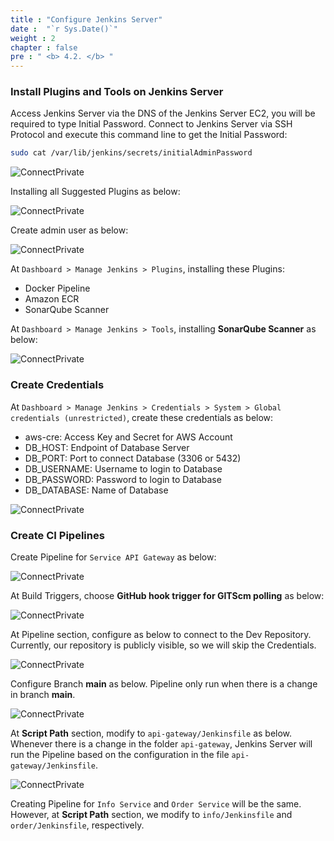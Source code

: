 ```yaml
---
title : "Configure Jenkins Server"
date :  "`r Sys.Date()`" 
weight : 2 
chapter : false
pre : " <b> 4.2. </b> "
---
```


### Install Plugins and Tools on Jenkins Server

Access Jenkins Server via the DNS of the Jenkins Server EC2, you will be required to type Initial Password. Connect to Jenkins Server via SSH Protocol and execute this command line to get the Initial Password:

```sh
sudo cat /var/lib/jenkins/secrets/initialAdminPassword
```

![ConnectPrivate](/FCJ2024-Workshop2/images/4-cicd/4.2-jenkins/0_Jenkins.png)

Installing all Suggested Plugins as below:

![ConnectPrivate](/FCJ2024-Workshop2/images/4-cicd/4.2-jenkins/1_Jenkins.png)

Create admin user as below:

![ConnectPrivate](/FCJ2024-Workshop2/images/4-cicd/4.2-jenkins/2_Jenkins.png)

At `Dashboard > Manage Jenkins > Plugins`, installing these Plugins:

- Docker Pipeline
- Amazon ECR
- SonarQube Scanner 

At `Dashboard > Manage Jenkins > Tools`, installing **SonarQube Scanner** as below:

![ConnectPrivate](/FCJ2024-Workshop2/images/4-cicd/4.2-jenkins/3_Jenkins.png)

### Create Credentials

At `Dashboard > Manage Jenkins > Credentials > System > Global credentials (unrestricted)`, create these credentials as below:

- aws-cre: Access Key and Secret for AWS Account
- DB_HOST: Endpoint of Database Server
- DB_PORT: Port to connect Database (3306 or 5432)
- DB_USERNAME: Username to login to Database
- DB_PASSWORD: Password to login to Database
- DB_DATABASE: Name of Database

![ConnectPrivate](/FCJ2024-Workshop2/images/4-cicd/4.2-jenkins/4_Jenkins.png)

### Create CI Pipelines

Create Pipeline for `Service API Gateway` as below:

![ConnectPrivate](/FCJ2024-Workshop2/images/4-cicd/4.2-jenkins/5_Jenkins.png)

At Build Triggers, choose **GitHub hook trigger for GITScm polling** as below:

![ConnectPrivate](/FCJ2024-Workshop2/images/4-cicd/4.2-jenkins/6_Jenkins.png)

At Pipeline section, configure as below to connect to the Dev Repository. Currently, our repository is publicly visible, so we will skip the Credentials.

![ConnectPrivate](/FCJ2024-Workshop2/images/4-cicd/4.2-jenkins/7_Jenkins.png)

Configure Branch **main** as below. Pipeline only run when there is a change in branch **main**.

![ConnectPrivate](/FCJ2024-Workshop2/images/4-cicd/4.2-jenkins/8_Jenkins.png)

At **Script Path** section, modify to `api-gateway/Jenkinsfile` as below. Whenever there is a change in the folder `api-gateway`, Jenkins Server will run the Pipeline based on the configuration in the file `api-gateway/Jenkinsfile`.

![ConnectPrivate](/FCJ2024-Workshop2/images/4-cicd/4.2-jenkins/9_Jenkins.png)

Creating Pipeline for `Info Service` and `Order Service` will be the same. However, at **Script Path** section, we modify to `info/Jenkinsfile` and `order/Jenkinsfile`, respectively.
